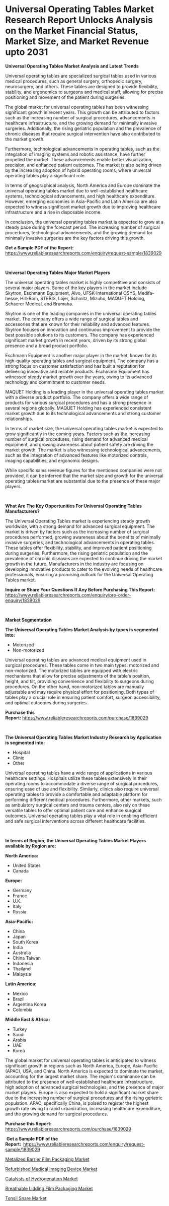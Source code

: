 <p><h1>Universal Operating Tables Market Research Report Unlocks Analysis on the Market Financial Status, Market Size, and Market Revenue upto 2031</h1></p><p><strong>Universal Operating Tables Market Analysis and Latest Trends</strong></p>
<p><p>Universal operating tables are specialized surgical tables used in various medical procedures, such as general surgery, orthopedic surgery, neurosurgery, and others. These tables are designed to provide flexibility, stability, and ergonomics to surgeons and medical staff, allowing for precise positioning and movement of the patient during surgeries.</p><p>The global market for universal operating tables has been witnessing significant growth in recent years. This growth can be attributed to factors such as the increasing number of surgical procedures, advancements in healthcare infrastructure, and the growing demand for minimally invasive surgeries. Additionally, the rising geriatric population and the prevalence of chronic diseases that require surgical intervention have also contributed to the market growth.</p><p>Furthermore, technological advancements in operating tables, such as the integration of imaging systems and robotic assistance, have further propelled the market. These advancements enable better visualization, precision, and enhanced patient outcomes. The market is also being driven by the increasing adoption of hybrid operating rooms, where universal operating tables play a significant role.</p><p>In terms of geographical analysis, North America and Europe dominate the universal operating tables market due to well-established healthcare systems, technological advancements, and high healthcare expenditure. However, emerging economies in Asia-Pacific and Latin America are also expected to witness significant market growth due to improving healthcare infrastructure and a rise in disposable income.</p><p>In conclusion, the universal operating tables market is expected to grow at a steady pace during the forecast period. The increasing number of surgical procedures, technological advancements, and the growing demand for minimally invasive surgeries are the key factors driving this growth.</p></p>
<p><strong>Get a Sample PDF of the Report:&nbsp;</strong> <a href="https://www.reliableresearchreports.com/enquiry/request-sample/1839029">https://www.reliableresearchreports.com/enquiry/request-sample/1839029</a></p>
<p>&nbsp;</p>
<p><strong>Universal Operating Tables Major Market Players</strong></p>
<p><p>The universal operating tables market is highly competitive and consists of several major players. Some of the key players in the market include Skytron, Eschmann Equipment, Alvo, UFSK-International OSYS, Medifa-hesse, Hill-Rom, STERIS, Lojer, Schmitz, Mizuho, MAQUET Holding, Schaerer Medical, and Brumaba.</p><p>Skytron is one of the leading companies in the universal operating tables market. The company offers a wide range of surgical tables and accessories that are known for their reliability and advanced features. Skytron focuses on innovation and continuous improvement to provide the best possible solutions to its customers. The company has experienced significant market growth in recent years, driven by its strong global presence and a broad product portfolio.</p><p>Eschmann Equipment is another major player in the market, known for its high-quality operating tables and surgical equipment. The company has a strong focus on customer satisfaction and has built a reputation for delivering innovative and reliable products. Eschmann Equipment has witnessed steady market growth over the years, owing to its advanced technology and commitment to customer needs.</p><p>MAQUET Holding is a leading player in the universal operating tables market with a diverse product portfolio. The company offers a wide range of products for various surgical procedures and has a strong presence in several regions globally. MAQUET Holding has experienced consistent market growth due to its technological advancements and strong customer relationships.</p><p>In terms of market size, the universal operating tables market is expected to grow significantly in the coming years. Factors such as the increasing number of surgical procedures, rising demand for advanced medical equipment, and growing awareness about patient safety are driving the market growth. The market is also witnessing technological advancements, such as the integration of advanced features like motorized controls, imaging capabilities, and ergonomic designs.</p><p>While specific sales revenue figures for the mentioned companies were not provided, it can be inferred that the market size and growth for the universal operating tables market are substantial due to the presence of these major players.</p></p>
<p>&nbsp;</p>
<p><strong>What Are The Key Opportunities For Universal Operating Tables Manufacturers?</strong></p>
<p><p>The Universal Operating Tables market is experiencing steady growth worldwide, with a strong demand for advanced surgical equipment. The market is driven by factors such as the increasing number of surgical procedures performed, growing awareness about the benefits of minimally invasive surgeries, and technological advancements in operating tables. These tables offer flexibility, stability, and improved patient positioning during surgeries. Furthermore, the rising geriatric population and the prevalence of chronic diseases are expected to continue driving the market growth in the future. Manufacturers in the industry are focusing on developing innovative products to cater to the evolving needs of healthcare professionals, ensuring a promising outlook for the Universal Operating Tables market.</p></p>
<p><strong>Inquire or Share Your Questions If Any Before Purchasing This Report:</strong> <a href="https://www.reliableresearchreports.com/enquiry/pre-order-enquiry/1839029">https://www.reliableresearchreports.com/enquiry/pre-order-enquiry/1839029</a></p>
<p>&nbsp;</p>
<p><strong>Market Segmentation</strong></p>
<p><strong>The Universal Operating Tables Market Analysis by types is segmented into:</strong></p>
<p><ul><li>Motorized</li><li>Non-motorized</li></ul></p>
<p><p>Universal operating tables are advanced medical equipment used in surgical procedures. These tables come in two main types: motorized and non-motorized. The motorized tables are equipped with electric mechanisms that allow for precise adjustments of the table's position, height, and tilt, providing convenience and flexibility to surgeons during procedures. On the other hand, non-motorized tables are manually adjustable and may require physical effort for positioning. Both types of tables play a crucial role in ensuring patient comfort, surgeon accessibility, and optimal outcomes during surgeries.</p></p>
<p><strong>Purchase this Report:&nbsp;</strong><a href="https://www.reliableresearchreports.com/purchase/1839029">https://www.reliableresearchreports.com/purchase/1839029</a></p>
<p>&nbsp;</p>
<p><strong>The Universal Operating Tables Market Industry Research by Application is segmented into:</strong></p>
<p><ul><li>Hospital</li><li>Clinic</li><li>Other</li></ul></p>
<p><p>Universal operating tables have a wide range of applications in various healthcare settings. Hospitals utilize these tables extensively in their operating rooms to accommodate a diverse range of surgical procedures, ensuring ease of use and flexibility. Similarly, clinics also require universal operating tables to provide a comfortable and adaptable platform for performing different medical procedures. Furthermore, other markets, such as ambulatory surgical centers and trauma centers, also rely on these versatile tables to offer optimal patient care and enhance surgical outcomes. Universal operating tables play a vital role in enabling efficient and safe surgical interventions across different healthcare facilities.</p></p>
<p>&nbsp;</p>
<p><strong>In terms of Region, the Universal Operating Tables Market Players available by Region are:</strong></p>
<p>
    <p> <strong> North America: </strong>
        <ul>
            <li>United States</li>
            <li>Canada</li>
        </ul>
        </p> 
    <p> <strong> Europe: </strong>
        <ul>
            <li>Germany</li>
            <li>France</li>
            <li>U.K.</li>
            <li>Italy</li>
            <li>Russia</li>
        </ul>
        </p> 
    <p> <strong> Asia-Pacific: </strong>
        <ul>
            <li>China</li>
            <li>Japan</li>
            <li>South Korea</li>
            <li>India</li>
            <li>Australia</li>
            <li>China Taiwan</li>
            <li>Indonesia</li>
            <li>Thailand</li>
            <li>Malaysia</li>
        </ul>
        </p> 
    <p> <strong> Latin America: </strong>
        <ul>
            <li>Mexico</li>
            <li>Brazil</li>
            <li>Argentina Korea</li>
            <li>Colombia</li>
        </ul>
        </p> 
    <p> <strong> Middle East & Africa: </strong>
        <ul>
            <li>Turkey</li>
            <li>Saudi</li>
            <li>Arabia</li>
            <li>UAE</li>
            <li>Korea</li>
        </ul>
    </p>
    </p>
<p><p>The global market for universal operating tables is anticipated to witness significant growth in regions such as North America, Europe, Asia-Pacific (APAC), USA, and China. North America is expected to dominate the market, accounting for the largest market share. The region's dominance can be attributed to the presence of well-established healthcare infrastructure, high adoption of advanced surgical technologies, and the presence of major market players. Europe is also expected to hold a significant market share due to the increasing number of surgical procedures and the rising geriatric population. APAC, specifically China, is poised to register the highest growth rate owing to rapid urbanization, increasing healthcare expenditure, and the growing demand for surgical procedures.</p></p>
<p><strong>Purchase this Report: </strong><a href="https://www.reliableresearchreports.com/purchase/1839029">https://www.reliableresearchreports.com/purchase/1839029</a></p>
<p>&nbsp;<strong>Get a Sample PDF of the Report:&nbsp;&nbsp;</strong><a href="https://www.reliableresearchreports.com/enquiry/request-sample/1839029">https://www.reliableresearchreports.com/enquiry/request-sample/1839029</a></p>
<p><strong></strong></p>
<p><p><a href="https://medium.com/@doylenader453/metalized-barrier-film-packaging-market-analysis-its-cagr-market-segmentation-and-global-industry-24909eedd012">Metalized Barrier Film Packaging Market</a></p><p><a href="https://github.com/cecuraprangm/Market-Research-Report-List-1/blob/main/refurbished-medical-imaging-device-market.md">Refurbished Medical Imaging Device Market</a></p><p><a href="https://medium.com/@doylenader453/catalysts-of-hydrogenation-nbsp-market-focuses-on-market-share-size-and-projected-forecast-till-66c2bde925f2">Catalysts of Hydrogenation Market</a></p><p><a href="https://medium.com/@doylenader453/breathable-lidding-film-packaging-market-size-cagr-trends-2024-2030-cd3a4e5ec129">Breathable Lidding Film Packaging Market</a></p><p><a href="https://github.com/derrinmiltonellis35gcl/Market-Research-Report-List-1/blob/main/tonsil-snare-market.md">Tonsil Snare Market</a></p></p>